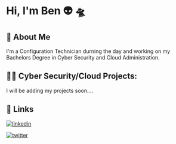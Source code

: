 # Hi, I'm Ben 👽 🛸


## 🚀 About Me
I'm a Configuration Technician durning the day and working on my Bachelors Degree in Cyber Security and Cloud Administration.


<h2>🥷🏽 Cyber Security/Cloud Projects:</h2>



I will be adding my projects soon....



## 🔗 Links

[![linkedin](https://img.shields.io/badge/linkedin-0A66C2?style=for-the-badge&logo=linkedin&logoColor=white)](https://www.linkedin.com/in/benmonroejr/)

[![twitter](https://img.shields.io/badge/twitter-1DA1F2?style=for-the-badge&logo=twitter&logoColor=white)](https://twitter.com/xPALien)
